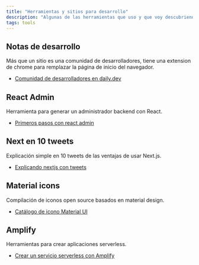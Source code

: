 ```yaml
---
title: "Herramientas y sitios para desarrollo"
description: "Algunas de las herramientas que uso y que voy descubriendo cada día, son Gratis y aportan mucho valor"
tags: tools
---
```


## Notas de desarrollo

Más que un sitio es una comunidad de desarrolladores, tiene una extension de chrome para remplazar la página de inicio del navegador.

- [Comunidad de desarrolladores en daily.dev](https://daily.dev/)

## React Admin

Herramienta para generar un administrador backend con React.

- [Primeros pasos con react admin](https://marmelab.com/react-admin/Tutorial.html)

## Next en 10 tweets

Explicación simple en 10 tweets de las ventajas de usar Next.js.

- [Explicando nextjs con tweets](https://colbyfayock.hashnode.dev/learn-nextjs-in-10-tweets)

## Material icons

Compilación de iconos open source basados en material design.

- [Catálogo de icono Material UI](https://material-ui.com/components/material-icons/)

## Amplify

Herramientas para crear aplicaciones serverless.

- [Crear un servicio serverless con Amplify](https://dev.to/aws/building-and-managing-your-cloud-backend-with-amplify-admin-ui-29k)
